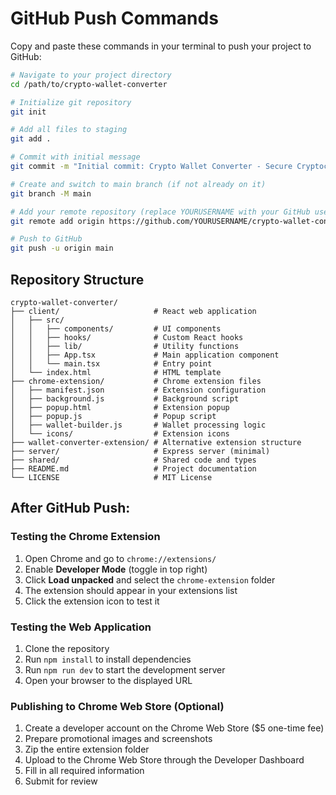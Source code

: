 # GitHub Push Commands

Copy and paste these commands in your terminal to push your project to GitHub:

```bash
# Navigate to your project directory
cd /path/to/crypto-wallet-converter

# Initialize git repository
git init

# Add all files to staging
git add .

# Commit with initial message
git commit -m "Initial commit: Crypto Wallet Converter - Secure Cryptocurrency Wallet Format Conversion"

# Create and switch to main branch (if not already on it)
git branch -M main

# Add your remote repository (replace YOURUSERNAME with your GitHub username)
git remote add origin https://github.com/YOURUSERNAME/crypto-wallet-converter.git

# Push to GitHub
git push -u origin main
```

## Repository Structure

```
crypto-wallet-converter/
├── client/                     # React web application
│   ├── src/
│   │   ├── components/         # UI components
│   │   ├── hooks/              # Custom React hooks
│   │   ├── lib/                # Utility functions
│   │   ├── App.tsx             # Main application component
│   │   └── main.tsx            # Entry point
│   └── index.html              # HTML template
├── chrome-extension/           # Chrome extension files
│   ├── manifest.json           # Extension configuration
│   ├── background.js           # Background script
│   ├── popup.html              # Extension popup
│   ├── popup.js                # Popup script
│   ├── wallet-builder.js       # Wallet processing logic
│   └── icons/                  # Extension icons
├── wallet-converter-extension/ # Alternative extension structure
├── server/                     # Express server (minimal)
├── shared/                     # Shared code and types
├── README.md                   # Project documentation
└── LICENSE                     # MIT License
```

## After GitHub Push:

### Testing the Chrome Extension
1. Open Chrome and go to `chrome://extensions/`
2. Enable **Developer Mode** (toggle in top right)
3. Click **Load unpacked** and select the `chrome-extension` folder
4. The extension should appear in your extensions list
5. Click the extension icon to test it

### Testing the Web Application
1. Clone the repository
2. Run `npm install` to install dependencies
3. Run `npm run dev` to start the development server
4. Open your browser to the displayed URL

### Publishing to Chrome Web Store (Optional)
1. Create a developer account on the Chrome Web Store ($5 one-time fee)
2. Prepare promotional images and screenshots
3. Zip the entire extension folder
4. Upload to the Chrome Web Store through the Developer Dashboard
5. Fill in all required information
6. Submit for review